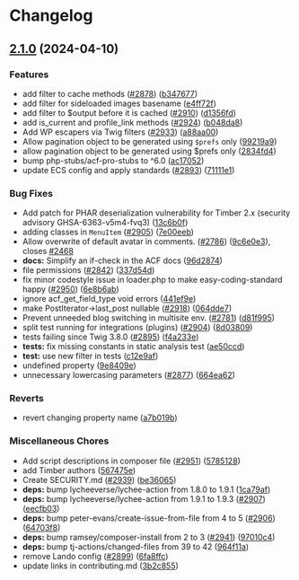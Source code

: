 # Changelog

## [2.1.0](https://github.com/timber/timber/compare/2.0.0...v2.1.0) (2024-04-10)


### Features

* add  filter to cache methods ([#2878](https://github.com/timber/timber/issues/2878)) ([b347677](https://github.com/timber/timber/commit/b34767750ba5e1e3dc67942d4f42bf0def3e28aa))
* add filter for sideloaded images basename ([e4ff72f](https://github.com/timber/timber/commit/e4ff72f451e11b05887179086e4bb5a82d799184))
* add filter to $output before it is cached ([#2910](https://github.com/timber/timber/issues/2910)) ([d1356fd](https://github.com/timber/timber/commit/d1356fd550ccb9b2f9679789e345e22283f8c33c))
* add is_current and profile_link methods ([#2924](https://github.com/timber/timber/issues/2924)) ([b048da8](https://github.com/timber/timber/commit/b048da899df98ecdcfc8a04c25819fec489251a2))
* Add WP escapers via Twig filters ([#2933](https://github.com/timber/timber/issues/2933)) ([a88aa00](https://github.com/timber/timber/commit/a88aa006fe18cc329170859707462c6a1927b500))
* Allow pagination object to be generated using `$prefs` only ([99219a9](https://github.com/timber/timber/commit/99219a97f328ff5369510996c5cc0d15d551e42e))
* allow pagination object to be generated using $prefs only ([2834fd4](https://github.com/timber/timber/commit/2834fd457375f4e8467839505cdd91fe5198c39c))
* bump php-stubs/acf-pro-stubs to ^6.0 ([ac17052](https://github.com/timber/timber/commit/ac17052787d2d97eb0f37d477ea14e15b74b00f7))
* update ECS config and apply standards ([#2893](https://github.com/timber/timber/issues/2893)) ([71111e1](https://github.com/timber/timber/commit/71111e1dc0eabc78b11f45b095c638fa45374044))


### Bug Fixes

* Add patch for PHAR deserialization vulnerability for Timber 2.x (security advisory GHSA-6363-v5m4-fvq3) ([13c6b0f](https://github.com/timber/timber/commit/13c6b0f60346304f2eed4da1e0bb51566518de4a))
* adding classes in `MenuItem` ([#2905](https://github.com/timber/timber/issues/2905)) ([7e00eeb](https://github.com/timber/timber/commit/7e00eeba682e54f13a9064359306580e0e628f52))
* Allow overwrite of default avatar in comments. ([#2786](https://github.com/timber/timber/issues/2786)) ([9c6e0e3](https://github.com/timber/timber/commit/9c6e0e3035b6312de63609c65a7d38b5735d8721)), closes [#2468](https://github.com/timber/timber/issues/2468)
* **docs:** Simplify an if-check in the ACF docs ([96d2874](https://github.com/timber/timber/commit/96d287470a16cab3cc4b14aa373c88423816b3cb))
* file permissions ([#2842](https://github.com/timber/timber/issues/2842)) ([337d54d](https://github.com/timber/timber/commit/337d54d2727d3c1a511377e1b1a3c367a6ed006b))
* fix minor codestyle issue in loader.php to make easy-coding-standard happy ([#2950](https://github.com/timber/timber/issues/2950)) ([6e8b6ab](https://github.com/timber/timber/commit/6e8b6ab375df317207ea658cccb12cfb4710e64b))
* ignore acf_get_field_type void errors ([441ef9e](https://github.com/timber/timber/commit/441ef9e82478cb250373938972bc09c0c1acf154))
* make PostIterator-&gt;last_post nullable ([#2918](https://github.com/timber/timber/issues/2918)) ([064dde7](https://github.com/timber/timber/commit/064dde77998288c10cd39c26914a7e5ea934e04b))
* Prevent unneeded blog switching in multisite env. ([#2781](https://github.com/timber/timber/issues/2781)) ([d81f995](https://github.com/timber/timber/commit/d81f9951ae41b27e1134b8bf6ae7354a9bae0546))
* split test running for integrations (plugins) ([#2904](https://github.com/timber/timber/issues/2904)) ([8d03809](https://github.com/timber/timber/commit/8d03809fe2ded38f497dab7c2347fa48a8de10b9))
* tests failing since Twig 3.8.0 ([#2895](https://github.com/timber/timber/issues/2895)) ([f4a233e](https://github.com/timber/timber/commit/f4a233ec6b3afacee5db592725090d775d654de1))
* **tests:** fix missing constants in static analysis test ([ae50ccd](https://github.com/timber/timber/commit/ae50ccd25db099d18a93c96b20ecfc82e86a5c58))
* **test:** use new filter in tests ([c12e9af](https://github.com/timber/timber/commit/c12e9af6027f5bed6c418c2c933c3492e7d68d3e))
* undefined property ([9e8409e](https://github.com/timber/timber/commit/9e8409e69985925e256d7d48bb855dd95708f84f))
* unnecessary lowercasing parameters ([#2877](https://github.com/timber/timber/issues/2877)) ([664ea62](https://github.com/timber/timber/commit/664ea625504a0d781ac2efeb5e2b8a39c5ac3e70))


### Reverts

* revert changing property name ([a7b019b](https://github.com/timber/timber/commit/a7b019b75d5358c35b4237c39817d5a830e8dce2))


### Miscellaneous Chores

* Add script descriptions in composer file ([#2951](https://github.com/timber/timber/issues/2951)) ([5785128](https://github.com/timber/timber/commit/5785128c1fbb817e146bbf5fdecc270c1856bae8))
* add Timber authors ([567475e](https://github.com/timber/timber/commit/567475eb396eec7d3c80715e7db7880d2875f338))
* Create SECURITY.md ([#2939](https://github.com/timber/timber/issues/2939)) ([be36065](https://github.com/timber/timber/commit/be360651eedad4e99a59d185ecaf04d7ab6a3b11))
* **deps:** bump lycheeverse/lychee-action from 1.8.0 to 1.9.1 ([1ca79af](https://github.com/timber/timber/commit/1ca79aff20b5ac821cded348a2e4ed151bb58777))
* **deps:** bump lycheeverse/lychee-action from 1.9.1 to 1.9.3 ([#2907](https://github.com/timber/timber/issues/2907)) ([eecfb03](https://github.com/timber/timber/commit/eecfb039dd7fbf3020cdf0310f6f96b6306616b0))
* **deps:** bump peter-evans/create-issue-from-file from 4 to 5 ([#2906](https://github.com/timber/timber/issues/2906)) ([64703f8](https://github.com/timber/timber/commit/64703f86ae16d68b5706cd3bfd001a34ec821153))
* **deps:** bump ramsey/composer-install from 2 to 3 ([#2941](https://github.com/timber/timber/issues/2941)) ([97010c4](https://github.com/timber/timber/commit/97010c47a27788c262b214a62d69a530a802b6c0))
* **deps:** bump tj-actions/changed-files from 39 to 42 ([964f11a](https://github.com/timber/timber/commit/964f11aa496f577179e03f1afadbd1da1e7a5d1b))
* remove Lando config ([#2899](https://github.com/timber/timber/issues/2899)) ([6fa8ffc](https://github.com/timber/timber/commit/6fa8ffcdb51d286169b47e29ddf54f26568da95a))
* update links in contributing.md ([3b2c855](https://github.com/timber/timber/commit/3b2c855495b7877a6967537c68054aaebf972eea))

